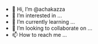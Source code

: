 - 👋 Hi, I’m @achakazza
- 👀 I’m interested in ...
- 🌱 I’m currently learning ...
- 💞️ I’m looking to collaborate on ...
- 📫 How to reach me ...

<!---
achakazza/achakazza is a ✨ special ✨ repository because its `README.md` (this file) appears on your GitHub profile.
You can click the Preview link to take a look at your changes.
--->
